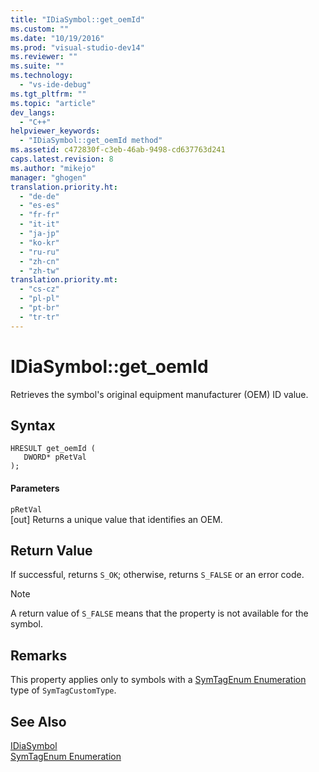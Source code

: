 ```yaml
---
title: "IDiaSymbol::get_oemId"
ms.custom: ""
ms.date: "10/19/2016"
ms.prod: "visual-studio-dev14"
ms.reviewer: ""
ms.suite: ""
ms.technology: 
  - "vs-ide-debug"
ms.tgt_pltfrm: ""
ms.topic: "article"
dev_langs: 
  - "C++"
helpviewer_keywords: 
  - "IDiaSymbol::get_oemId method"
ms.assetid: c472830f-c3eb-46ab-9498-cd637763d241
caps.latest.revision: 8
ms.author: "mikejo"
manager: "ghogen"
translation.priority.ht: 
  - "de-de"
  - "es-es"
  - "fr-fr"
  - "it-it"
  - "ja-jp"
  - "ko-kr"
  - "ru-ru"
  - "zh-cn"
  - "zh-tw"
translation.priority.mt: 
  - "cs-cz"
  - "pl-pl"
  - "pt-br"
  - "tr-tr"
---
```

# IDiaSymbol::get_oemId
Retrieves the symbol's original equipment manufacturer (OEM) ID value.  
  
## Syntax  
  
```cpp#  
HRESULT get_oemId (   
   DWORD* pRetVal  
);  
```  
  
#### Parameters  
 `pRetVal`  
 [out] Returns a unique value that identifies an OEM.  
  
## Return Value  
 If successful, returns `S_OK`; otherwise, returns `S_FALSE` or an error code.  
  
> [!NOTE]
>  A return value of `S_FALSE` means that the property is not available for the symbol.  
  
## Remarks  
 This property applies only to symbols with a [SymTagEnum Enumeration](../debug-interface-access/symtagenum.md) type of `SymTagCustomType`.  
  
## See Also  
 [IDiaSymbol](../debug-interface-access/idiasymbol.md)   
 [SymTagEnum Enumeration](../debug-interface-access/symtagenum.md)